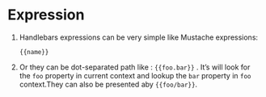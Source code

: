 # Expression

1. Handlebars expressions can be very simple like Mustache expressions:

   `{{name}}` 

2. Or they can be dot-separated path like : `{{foo.bar}}` . It’s will look for the `foo` property in current context and lookup the `bar` property in `foo` context.They can also be presented aby  `{{foo/bar}}`.